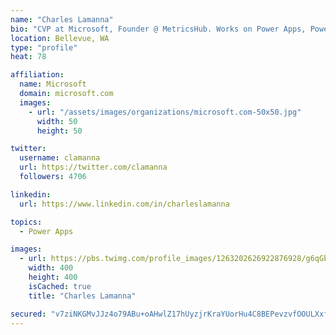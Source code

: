 ```yaml
---
name: "Charles Lamanna"
bio: "CVP at Microsoft, Founder @ MetricsHub. Works on Power Apps, Power Automate, Power Virtual Agent, Common Data Service and Dynamics 365."
location: Bellevue, WA
type: "profile"
heat: 78

affiliation:
  name: Microsoft
  domain: microsoft.com
  images:
    - url: "/assets/images/organizations/microsoft.com-50x50.jpg"
      width: 50
      height: 50

twitter:
  username: clamanna
  url: https://twitter.com/clamanna
  followers: 4706

linkedin:
  url: https://www.linkedin.com/in/charleslamanna

topics:
  - Power Apps

images:
  - url: https://pbs.twimg.com/profile_images/1263202626922876928/g6qGbHZ-_400x400.jpg
    width: 400
    height: 400
    isCached: true
    title: "Charles Lamanna"

secured: "v7ziNKGMvJJz4o79ABu+oAHwlZ17hUyzjrKraYUorHu4C8BEPevzvfOOULXxfALiZgrqXHLsbHGTtkiSMbBS2ZZUVoZ3nxF2aNu7ZAPlwhvVg9ArZbHwloRQoVNWdqGjThOSbIHa34AANVRuhPSZDoyHdy3l/TVqTDPZpNyYZnwEGwSsajKVY0u9Vau9ntcQWM2f57xwromR5c0x22H/0QT9KtRMVO06hA/h4c0LQTNpdPi7suMBiclIsMNa8yug9uPOixUH9gFueDn3jTj19vQk5f26u+IEwnaVjxaH2i9cZx6NkXDS/eS6PJCy5Ux6sxw2GT24sTJxi9/sOVLVsTG4C6I7V5QEIOv1Q5GiCjXdenv+CsN32U91U/Zx1AqjSf0WqHh0iWeZGn7nVQfWz78aN6ndP1Z8bVv+HagzGMI=;eCoJIatDHUe7vRhpl23slw=="
---
```


